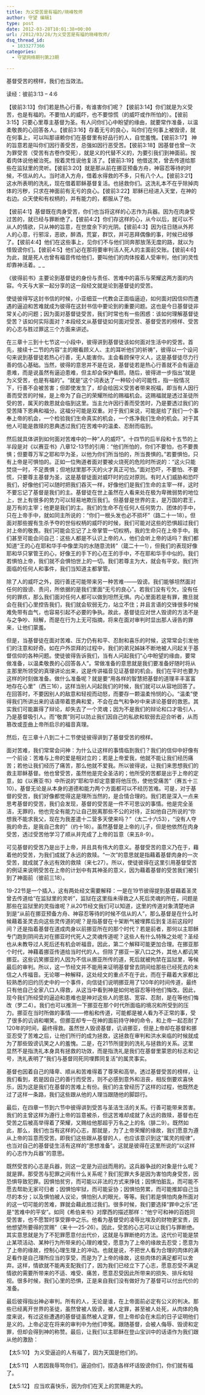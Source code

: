 ```yaml
---
title: 为义受苦是有福的/晓峰牧师
author: 守望 编辑1
type: post
date: 2012-03-28T10:01:38+00:00
url: /2012/03/28/为义受苦是有福的晓峰牧师/
dsq_thread_id:
  - 1833277366
categories:
  - 守望网络期刊第23期

---
```

基督受苦的榜样，我们也当效法。

<!--more-->读经：彼前3:13 &#8211; 4:6

【彼前3:13】你们若是热心行善，有谁害你们呢？【彼前3:14】你们就是为义受苦，也是有福的。不要怕人的威吓，也不要惊慌（的威吓或作所怕的）。【彼前3:15】只要心里尊主基督为圣。有人问你们心中盼望的缘由，就要常作准备，以温柔敬畏的心回答各人。【彼前3:16】存着无亏的良心，叫你们在何事上被毁谤，就在何事上，可以叫那诬赖你们在基督里有好品行的人，自觉羞愧。【彼前3:17】 神的旨意若是叫你们因行善受苦，总强如因行恶受苦。【彼前3:18】因基督也曾一次为罪受苦（受苦有古卷作受死），就是义的代替不义的，为要引我们到神面前。按着肉体说他被治死。按着灵性说他复活了。【彼前3:19】他借这灵，曾去传道给那些在监狱里的灵听。【彼前3:20】就是那从前在挪亚预备方舟，神容忍等待的时候，不信从的人。当时进入方舟，借着水得救的不多，只有八个人。【彼前3:21】这水所表明的洗礼，现在借着耶稣基督复活。也拯救你们。这洗礼本不在乎除掉肉体的污秽，只求在神面前有无亏的良心。【彼前3:22】耶稣已经进入天堂，在神的右边。众天使和有权柄的，并有能力的，都服从了他。

【彼前4:1】基督既在肉身受苦，你们也当将这样的心志作为兵器。因为在肉身受过苦的，就已经与罪断绝了。【彼前4:2】你们存这样的心，从今以后，就可以不从人的情欲，只从神的旨意，在世度余下的光阴。【彼前4:3】因为往日随从外邦人的心意，行邪淫，恶欲，醉酒，荒宴，群饮，并可恶拜偶像的事，时候已经够了。【彼前4:4】他们在这些事上，见你们不与他们同奔那放荡无度的路，就以为怪毁谤你们。【彼前4:5】他们必在那将要审判活人死人的主面前交账。【彼前4:6】为此，就是死人也曾有福音传给他们，要叫他们的肉体按着人受审判，他们的灵性却靠神活着。_ _

《彼得前书》主要论到基督徒的身份与责任、苦难中的喜乐与荣耀这两方面的内容。今天与大家一起分享的这一段经文就是论到基督徒的受苦。

使徒彼得写这封书信的时候，小亚细亚一代教会正面临逼迫，如何面对因信仰而遭遇的逼迫和苦难就成为彼得在这封书信中要论到的重要问题。这也是今日基督徒非常关心的问题；因为面对基督徒受苦，我们时常也有一些困惑：该如何理解基督徒受苦？该如何实际面对？本段经文从基督徒如何面对受苦、基督受苦的榜样、受苦的心志与胜过罪这三个方面来讲述。

在三章十三到十七节这一小段中，彼得讲到基督徒该如何面对生活中的受苦。首先，接续十二节的内容“主的眼看顾义人、主的耳听他们的祈祷”，彼得以一个设问句来说到基督徒若热心行善，无人能害你。主会看顾保守义人，这是基督徒尽力行善的信心基础。当然，彼得的意思并不是在说，基督徒若是热心行善就不会有逼迫患难，而是说虽然有逼迫患难，但主却会保护看顾。随后，彼得进一步指出“就是为义受苦，也是有福的”。“就是”这个词表达了一种较小的可能性，指一般情况下，行善不会被苦害；但即使发生了，却会给因义受苦者带来祝福，即当有人因行善而受苦的时候，是上帝为了自己的荣耀所给的赐福机会。这赐福就是透过圣徒所受的苦，属天的救恩就会临到这里。当主允许因行善而受苦时，乃是要透过我们的受苦降下恩典和福分。这福分可能是双重。对于我们来说，可能是给了我们一个事奉上帝的机会，一个检验我们生命真实的机会，一个炼净我们生命的机会。对于其他人可能是救赎的恩典透过我们在苦难中的温柔、忍耐而临到。

然后就具体讲到如何面对苦难中的一种“人的威吓”。十四节的后半段和十五节的上半段是对《以赛亚书》八章12-13节的引用：“他们所怕的，你们不要怕，也不要畏惧；但要尊万军之耶和华为圣，以他为你们所当怕的，所当畏惧的。”若要惧怕，只有上帝是可惧怕的。正如一位殉道者面对要被火烧死的危险时所说的：“这火只能焚烧一时，不足畏惧；但地狱里那不灭的火才真正可怕。”面对恐吓，不要怕、不要慌，只要尊主基督为圣，这是基督徒面对威吓时的应对原则。有时人们威胁和恐吓我们，好像他们可以随时把我们吞灭一样，好像他们是我们生命的主宰一样，这时不要忘记了基督是我们的主。基督徒在世上虽然在人看来处在极为卑微弱势的地位上，世上有很多的势力可以轻易地欺压我们。但基督是世界的主，是万国的君王，是万有的主宰；他更是我们的主。我们的生命不在任何人任何势力、团体的手中，只在上帝手中，就如同主所说的：“你们一根头发也必不损坏”（路二十一18）。但面对那些握有生杀予夺的世俗权柄的威吓的时候，我们可能对这些的恐惧超过我们对上帝的敬畏。我们可能会忘记了上帝掌管一切权柄，我的生命只在上帝手中。我们甚至可能会问自己：这些人都是不认识上帝的人，他们会听上帝的话吗？我们都知道“王的心在耶和华手中像垄沟的水随意流转”（箴二十一1），但我们的表现好像耶和华只掌管王的心，好像王的手下的心在王的手中，不在耶和华手中似的。我们若惧怕上帝，我们就不会惧怕世上的一切。我们若尊主为大，就会有平安。我们所面临的任何人和事件，我们当知道主都掌管。

除了人的威吓之外，因行善还可能带来另一种苦难-——毁谤。我们能够坦然面对任何的毁谤、责问，所依据的是我们里面“无亏的良心”。若我们没有亏欠，没有任何的罪疚，那么我们面对任何人都可以做到坦然无惧。内心里面若是有罪，撒旦就会在我们心里控告我们，我们就会软弱无力，站立不住；并且言语的交锋很多时候难免带有血气，也容易引起不必要的争执。故此，基督徒应对世人毁谤的方法不是与之争吵、辩解，而是在行为上无可指摘，将来在面对审判时显出那人诬告的罪来，让他们蒙羞。

但是，当基督徒在面对苦难、压力仍有和平、忍耐和喜乐的时候，这常常会引发他们的注意和好奇。如在户外崇拜的过程中，我们的弟兄姊妹不断地被人问起关于基督信仰的各种问题。使徒彼得告诉我们，当有人问起我们“心中盼望的缘由，要常做准备，以温柔敬畏的心回答各人”。常做准备的意思就是我们要准备好随时将从主那里所领受的真理讲论出来，这是传讲福音见证基督的机会。我们在平时也要为这样的时刻做准备。做什么准备呢？就是要“用各样的智慧把基督的道理丰丰富富地存在心里”（西三16），这样当别人问起我们的时候，我们就可以从容地回答了。在回答时，不要因别人的敌意和轻视而动怒，而要存一颗温柔怜悯的心。“温柔”使得我们所讲出来的话语带着恩典和爱，不会在血气和争吵中来讲论基督的救恩。其实我们可能赢得了辩论，却失去了一个灵魂；因为不是我们的辩论和口才吸引人，乃是基督吸引人。而“敬畏”则可以防止我们因自己的私欲和软弱去迎合听者，从而篡改或歪曲上帝所启示的福音真理。

然后，在三章十八到二十二节使徒彼得讲到了基督受苦的榜样。

面对苦难，我们常常会问神：为什么让这样的事情临到我们？我们的信仰中好像有一个前设：苦难与上帝的爱是相对立的；若是上帝爱我，他就不能让我们经历痛苦；若他让我们经历了痛苦，那么他就不爱我。所以彼得说，让我们来思想我们的救主耶稣基督。他也曾受苦，虽然他是完全圣洁的；他所受的苦都是出于上帝的定意，如《以赛亚书》中所说的“耶和华却定意要将他压伤，使他受痛苦”（赛五十三10）。基督无论是从本身的道德和能力两个方面都可以不经历苦难。可是，对于基督的受苦，我们好像都觉得这是理所当然的，是合情合理的。我们若是深入一点来思考基督的受苦，我们会发现，基督的受苦是一件不可思议的事情。他是完全圣洁，无罪的，他也完全有能力让自己脱离那些不公的对待，正如他自己所说的“你想我不能求我父，现在为我差遣十二营多天使来吗？”（太二十六53），“没有人夺我的命去，是我自己舍的”（约十18）。虽然基督是上帝的儿子，但是他依然在肉身受苦，透过受苦他学习了顺从并完成了上帝的旨意（来五8-9）。

可见基督的受苦乃是出于上帝，并且具有伟大的意义。基督受苦的意义乃在于，藉着他的受苦，为我们成就了永远的救赎。“一次”的意思就是指藉着基督肉身的一次受苦，就成就了永远有效的救赎（来七27）。所以，使徒彼得在这里引用基督受苦的例证来说明受苦在上帝的计划中有其神圣的意义，因为藉着基督的受苦我们被引到了神面前（彼前三18）。

19-22节是一个插入，这有两处经文需要解释：一是在19节彼得提到基督藉着圣灵曾去传道给“在监狱里的灵听”，监狱在这里指未得救之人死后灵魂的所在，问题是那些在监狱里的灵指谁呢？从20节经文我们可以知道，这里的传道对象清楚地讲到是“从前在挪亚预备方舟、神容忍等待的时候不信从的人”，那么基督是在什么时候藉着圣灵去向这些灵传道的呢？是指基督在十架断气被埋葬后到复活前这段时间？还是指着基督在道成肉身以前挪亚所在的那个时代？若是前者，那何以主耶稣专门跑到阴间去对在挪亚时代死人之灵魂传道呢？这些人有什么特殊之处呢？圣经也从未教导过人死后还有机会听福音。因此，第二个解释可能更加合理。在挪亚那个时代，神藉着挪亚传道给当时代的人。但除了挪亚一家八口之外，其他人都讥笑挪亚。这些讥笑挪亚的人因为不信从挪亚所传的道，死后就被拘禁在监狱里，等候最后的审判。所以，这一节经文并不能用来证明基督曾去阴间给那些已经死去的未信之人传福音。无论哪一种解释，这处经文的重点不在于此，而在于藉着大家都比较熟悉的旧约历史中的一个事件，向信徒们说明挪亚用了120年的时间传道，最终只有他自己全家八口人得救，从这当中看到神是如何地容忍等待他们悔改。因此，现今我们所经受的逼迫和患难也是神对这些人的恩慈、宽容、忍耐，是在等他们悔改（罗二4）。我们也可以推测一下挪亚在那个时代所面临的境况和所受到的压力。挪亚在当时所做的事情-——修船和传道，可能都是被人看为不正常的事，受了很多的讥诮和嘲笑。但挪亚却专一在神的面前持守神的命令，和上帝一起忍耐了120年的时间，最终得救。虽然世人毁谤基督，讥诮挪亚，但是上帝却在基督和挪亚忍受了苦难之后，让他们所行的成为拯救，这拯救在审判和洪水来临的时候就成为了那些毁谤讥笑之人的羞愧。二是，在21节所提到的洗礼与拯救的关系。这里显然不是指洗礼本身具有拯救的功效，而是指洗礼是我们在基督里蒙恩的标志和记号，洗礼表明了“我们与基督同死同埋葬同复活”的属灵事实。

基督也因着自己的降卑、顺从和苦难得着了尊荣和高举。透过基督受苦的榜样，让我们看到，若是因自己的善行而受苦，则不必感到意外和沮丧，相反倒要欢喜快乐，因为这是我们在基督的苦难上有份。我们的主曾经历了这样的过程，他既然走过了这样一条路，我们这些跟从他的人理当跟随他的脚踪行。

最后，在四章一节到六节中彼得讲到受苦与圣洁生活的关系。行善可能带来苦害。我们的主曾这样为遵行上帝的旨意被杀，但这苦难却成就了永远的救赎，基督也在受苦之后被高举得着了荣耀，又赐给他那超乎万名之上的名（腓二9）。既然如此，那么，我们也当有这样的心志，那就是，为了上帝荣耀的缘故，我们愿意为遵从上帝的旨意而受苦。即我们这些跟从基督的人，也应该意识到这“属灵的规律”，也当对自己的基督徒生活有这样的“思想准备”。这就是彼得在这里所说的“以这样的心志作为兵器”的意思。

既然受苦的心志是兵器，则这一定是为迎战而用的。这兵器争战的对象是什么呢？就是罪。那受苦与犯罪之间有什么关系呢？我们犯罪大多是因为害怕肉身受苦，因恐惧导致犯罪。因惧怕贫穷，而可能以非法的方式来挣钱；因惧怕脏乱，而可能不愿去帮助无家可归者；因惧怕牢狱，而可能妥协；因惧怕劳累，而可能推卸自己当尽的本分；以及惧怕被人议论，惧怕别人的眼光，等等。我们若是惧怕肉身所面对的这一切可能的苦难，罪就会藉此胜过我们。很多时候，我们要选择“罪中之乐”还是“苦难中的平安”。如同《希伯来书》对摩西的描述那样：“他宁可和神的百姓同受苦害，也不愿暂时享受罪中之乐。他看为基督受的凌辱比埃及的财物更宝贵，因他想望所要得的赏赐”（来十一25-26）。因此，受苦的心志可以让我们与罪断绝。其实意思就是为了不犯罪愿意付出代价，这就是与罪断绝的方法。这代价可能是禁止某项活动、某种行为所带来的心理的难受，愿意为了上帝的缘故去忍受；愿意为了上帝的缘故，控制心理生理上的冲动。也就是说，不把世人看为合理的肉体的满足看作是自己理所应当的享受，而是为了上帝的缘故，这些肉体的满足都可以舍弃。这样，情欲就不能再支配我们了，因为我们已经立下了心志，愿意忍受不满足情欲的需要所带来的不适、难受、痛苦，愿意忍受因此所带来的损失、排斥和轻视。很多时候，我们心里的恐惧，正是来自我们没有做好为了基督可以付出代价的准备。

最后彼得指出神必审判。所有的人，无论是谁，在上帝面前必定有公义的判决。那些已经离开世界的圣徒，虽然曾被人毁谤，被人定罪，甚至被人处死，从肉体的角度来说，有过这些遭遇的基督徒虽然被人定罪，但上帝却会在末后的日子证明他们是义的。上帝必定在将来的审判中为他们申冤。跟随基督，会被人侮辱、毁谤和定罪，但却会得到神的称赞。最后，让我们以主耶稣在登山宝训中的话语作为我们跟从他的激励：

<p align="left">
  【太5:10】 为义受逼迫的人有福了，因为天国是他们的。
</p>

<p align="left">
  【太5:11】 人若因我辱骂你们，逼迫你们，捏造各样坏话毁谤你们，你们就有福了。
</p>

<p align="left">
  【太5:12】 应当欢喜快乐，因为你们在天上的赏赐是大的。
</p>

&nbsp;